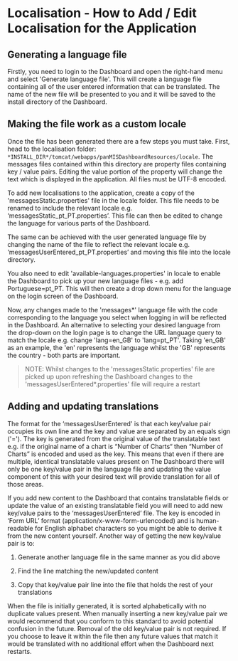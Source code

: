 # Localisation - How to Add / Edit Localisation for the Application

## Generating a language file
Firstly, you need to login to the Dashboard and open the right-hand menu and select 'Generate language file'. This will create a language file containing all of the user entered information that can be translated. The name of the new file will be presented to you and it will be saved to the install directory of the Dashboard.

## Making the file work as a custom locale
Once the file has been generated there are a few steps you must take. First, head to the localisation folder: `*INSTALL_DIR*/tomcat/webapps/panMISDashboardResources/locale`. The messages files contained within this directory are property files containing key / value pairs. Editing the value portion of the property will change the text which is displayed in the application. All files must be UTF-8 encoded.

To add new localisations to the application, create a copy of the 'messagesStatic.properties' file in the locale folder. This file needs to be renamed to include the relevant locale e.g. ‘messagesStatic_pt_PT.properties’. This file can then be edited to change the language for various parts of the Dashboard.

The same can be achieved with the user generated language file by changing the name of the file to reflect the relevant locale e.g. ‘messagesUserEntered_pt_PT.properties’ and moving this file into the locale directory.

You also need to edit 'available-languages.properties' in locale to enable the Dashboard to pick up your new language files - e.g. add Portuguese=pt_PT. This will then create a drop down menu for the language on the login screen of the Dashboard.

Now, any changes made to the 'messages*' language file with the code corresponding to the language you select when logging in will be reflected in the Dashboard. An alternative to selecting your desired language from the drop-down on the login page is to change the URL language query to match the locale e.g. change 'lang=en_GB' to 'lang=pt_PT'. Taking 'en_GB' as an example, the 'en' represents the language whilst the 'GB' represents the country - both parts are important.

> NOTE: Whilst changes to the 'messagesStatic.properties' file are picked up upon refreshing the Dashboard changes to the 'messagesUserEntered*.properties' file will require a restart

## Adding and updating translations

The format for the ‘messagesUserEntered' is that each key/value pair occupies its own line and the key and value are separated by an equals sign ('='). The key is generated from the original value of the translatable text e.g. if the original name of a chart is “Number of Charts“ then “Number of Charts” is encoded and used as the key. This means that even if there are multiple, identical translatable values present on The Dashboard there will only be one key/value pair in the language file and updating the value component of this with your desired text will provide translation for all of those areas.

If you add new content to the Dashboard that contains translatable fields or update the value of an existing translatable field you will need to add new key/value pairs to the ‘messagesUserEntered’ file. The key is encoded in ‘Form URL’ format (application/x-www-form-urlencoded) and is human-readable for English alphabet characters so you might be able to derive it from the new content yourself. Another way of getting the new key/value pair is to:

1. Generate another language file in the same manner as you did above

2. Find the line matching the new/updated content

3. Copy that key/value pair line into the file that holds the rest of your translations

When the file is initially generated, it is sorted alphabetically with no duplicate values present. When manually inserting a new key/value pair we would recommend that you conform to this standard to avoid potential confusion in the future. Removal of the old key/value pair is not required. If you choose to leave it within the file then any future values that match it would be translated with no additional effort when the Dashboard next restarts.
